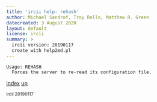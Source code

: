 ```yaml
---
title: 'ircii help: rehash'
author: Michael Sandrof, Troy Rollo, Matthew R. Green
datecreated: 3 August 2020
layout: default
license: ircii
summary: >
  ircii version: 20190117
  create with help2md.pl
---
```

```
Usage: REHASH
  Forces the server to re-read its configuration file.
```

[index](index.html)
[up](..)

<small> ircii 20190117 </small>
